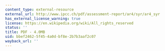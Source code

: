 ```yaml
---
content_type: external-resource
external_url: http://www.ipcc.ch/pdf/assessment-report/ar4/syr/ar4_syr.pdf
has_external_license_warning: true
license: https://en.wikipedia.org/wiki/All_rights_reserved
status: ''
title: PDF - 4.0MB
uid: bbef2462-5f45-4a0d-bf8e-2b7b3aaf2c07
wayback_url: ''
---
```

